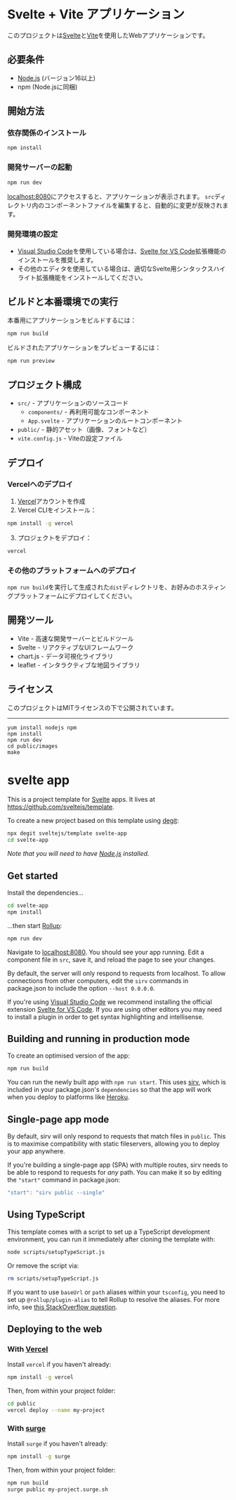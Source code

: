 # Svelte + Vite アプリケーション

このプロジェクトは[Svelte](https://svelte.dev)と[Vite](https://vitejs.dev)を使用したWebアプリケーションです。

## 必要条件

- [Node.js](https://nodejs.org) (バージョン16以上)
- npm (Node.jsに同梱)

## 開始方法

### 依存関係のインストール

```bash
npm install
```

### 開発サーバーの起動

```bash
npm run dev
```

[localhost:8080](http://localhost:8080)にアクセスすると、アプリケーションが表示されます。
`src`ディレクトリ内のコンポーネントファイルを編集すると、自動的に変更が反映されます。

### 開発環境の設定

- [Visual Studio Code](https://code.visualstudio.com/)を使用している場合は、[Svelte for VS Code](https://marketplace.visualstudio.com/items?itemName=svelte.svelte-vscode)拡張機能のインストールを推奨します。
- その他のエディタを使用している場合は、適切なSvelte用シンタックスハイライト拡張機能をインストールしてください。

## ビルドと本番環境での実行

本番用にアプリケーションをビルドするには：

```bash
npm run build
```

ビルドされたアプリケーションをプレビューするには：

```bash
npm run preview
```

## プロジェクト構成

- `src/` - アプリケーションのソースコード
  - `components/` - 再利用可能なコンポーネント
  - `App.svelte` - アプリケーションのルートコンポーネント
- `public/` - 静的アセット（画像、フォントなど）
- `vite.config.js` - Viteの設定ファイル

## デプロイ

### Vercelへのデプロイ

1. [Vercel](https://vercel.com)アカウントを作成
2. Vercel CLIをインストール：
```bash
npm install -g vercel
```
3. プロジェクトをデプロイ：
```bash
vercel
```

### その他のプラットフォームへのデプロイ

`npm run build`を実行して生成された`dist`ディレクトリを、お好みのホスティングプラットフォームにデプロイしてください。

## 開発ツール

- Vite - 高速な開発サーバーとビルドツール
- Svelte - リアクティブなUIフレームワーク
- chart.js - データ可視化ライブラリ
- leaflet - インタラクティブな地図ライブラリ

## ライセンス

このプロジェクトはMITライセンスの下で公開されています。

---

```
yum install nodejs npm
npm install
npm run dev
cd public/images
make
```



# svelte app

This is a project template for [Svelte](https://svelte.dev) apps. It lives at https://github.com/sveltejs/template.

To create a new project based on this template using [degit](https://github.com/Rich-Harris/degit):

```bash
npx degit sveltejs/template svelte-app
cd svelte-app
```

*Note that you will need to have [Node.js](https://nodejs.org) installed.*


## Get started

Install the dependencies...

```bash
cd svelte-app
npm install
```

...then start [Rollup](https://rollupjs.org):

```bash
npm run dev
```

Navigate to [localhost:8080](http://localhost:8080). You should see your app running. Edit a component file in `src`, save it, and reload the page to see your changes.

By default, the server will only respond to requests from localhost. To allow connections from other computers, edit the `sirv` commands in package.json to include the option `--host 0.0.0.0`.

If you're using [Visual Studio Code](https://code.visualstudio.com/) we recommend installing the official extension [Svelte for VS Code](https://marketplace.visualstudio.com/items?itemName=svelte.svelte-vscode). If you are using other editors you may need to install a plugin in order to get syntax highlighting and intellisense.

## Building and running in production mode

To create an optimised version of the app:

```bash
npm run build
```

You can run the newly built app with `npm run start`. This uses [sirv](https://github.com/lukeed/sirv), which is included in your package.json's `dependencies` so that the app will work when you deploy to platforms like [Heroku](https://heroku.com).


## Single-page app mode

By default, sirv will only respond to requests that match files in `public`. This is to maximise compatibility with static fileservers, allowing you to deploy your app anywhere.

If you're building a single-page app (SPA) with multiple routes, sirv needs to be able to respond to requests for *any* path. You can make it so by editing the `"start"` command in package.json:

```js
"start": "sirv public --single"
```

## Using TypeScript

This template comes with a script to set up a TypeScript development environment, you can run it immediately after cloning the template with:

```bash
node scripts/setupTypeScript.js
```

Or remove the script via:

```bash
rm scripts/setupTypeScript.js
```

If you want to use `baseUrl` or `path` aliases within your `tsconfig`, you need to set up `@rollup/plugin-alias` to tell Rollup to resolve the aliases. For more info, see [this StackOverflow question](https://stackoverflow.com/questions/63427935/setup-tsconfig-path-in-svelte).

## Deploying to the web

### With [Vercel](https://vercel.com)

Install `vercel` if you haven't already:

```bash
npm install -g vercel
```

Then, from within your project folder:

```bash
cd public
vercel deploy --name my-project
```

### With [surge](https://surge.sh/)

Install `surge` if you haven't already:

```bash
npm install -g surge
```

Then, from within your project folder:

```bash
npm run build
surge public my-project.surge.sh
```
